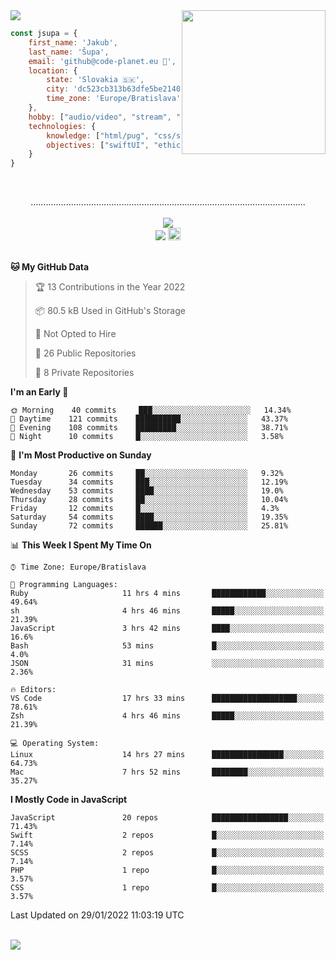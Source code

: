 
<img src="https://creepy-corp.eu/pika-bg.png">
<img align='right' src="https://creepy-corp.eu/pika.gif" width="230">
<br>

```js
const jsupa = {
    first_name: 'Jakub',
    last_name: 'Šupa',
    email: 'github@code-planet.eu 📧',
    location: {
        state: 'Slovakia 🇸🇰',
        city: 'dc523cb313b63dfe5be2140b0c05b3bc',
        time_zone: 'Europe/Bratislava'
    },
    hobby: ["audio/video", "stream", "3D modelling/printing", "crypto (XRP 🤍)", "IoT/DIY", "tech"],
    technologies: {
        knowledge: ["html/pug", "css/scss", "javascript/jquery", "vue/react", "nodejs", "ruby on rails", "php", "pgsql/mysql"],
        objectives: ["swiftUI", "ethical hacking", "boost all knowledge to master class"]
    }
}

  ```

<br>
<p align="center">
.............................................................................................................
<br><br>
<a href="https://wakatime.com/@698e3ae2-2e7a-4cf6-a9e7-192f2b7d1525"><img src="https://wakatime.com/badge/user/698e3ae2-2e7a-4cf6-a9e7-192f2b7d1525.svg"></a><br>
<img src="https://visitor-badge.laobi.icu/badge?page_id=jsupa.jsupa">
<a href='https://ko-fi.com/Y8Y246Y0V' target='_blank'>
    <img src="https://img.shields.io/badge/buy%20me%20a%20coffee-donate-yellow.svg" alt="Buy Me A Coffee donate button" height="20px"/>
</a>
<br><br>

<!--START_SECTION:waka-->
**🐱 My GitHub Data** 

> 🏆 13 Contributions in the Year 2022
 > 
> 📦 80.5 kB Used in GitHub's Storage 
 > 
> 🚫 Not Opted to Hire
 > 
> 📜 26 Public Repositories 
 > 
> 🔑 8 Private Repositories  
 > 
**I'm an Early 🐤** 

```text
🌞 Morning    40 commits     ███░░░░░░░░░░░░░░░░░░░░░░   14.34% 
🌆 Daytime    121 commits    ██████████░░░░░░░░░░░░░░░   43.37% 
🌃 Evening    108 commits    █████████░░░░░░░░░░░░░░░░   38.71% 
🌙 Night      10 commits     █░░░░░░░░░░░░░░░░░░░░░░░░   3.58%

```
📅 **I'm Most Productive on Sunday** 

```text
Monday       26 commits     ██░░░░░░░░░░░░░░░░░░░░░░░   9.32% 
Tuesday      34 commits     ███░░░░░░░░░░░░░░░░░░░░░░   12.19% 
Wednesday    53 commits     ████░░░░░░░░░░░░░░░░░░░░░   19.0% 
Thursday     28 commits     ██░░░░░░░░░░░░░░░░░░░░░░░   10.04% 
Friday       12 commits     █░░░░░░░░░░░░░░░░░░░░░░░░   4.3% 
Saturday     54 commits     ████░░░░░░░░░░░░░░░░░░░░░   19.35% 
Sunday       72 commits     ██████░░░░░░░░░░░░░░░░░░░   25.81%

```


📊 **This Week I Spent My Time On** 

```text
⌚︎ Time Zone: Europe/Bratislava

💬 Programming Languages: 
Ruby                     11 hrs 4 mins       ████████████░░░░░░░░░░░░░   49.64% 
sh                       4 hrs 46 mins       █████░░░░░░░░░░░░░░░░░░░░   21.39% 
JavaScript               3 hrs 42 mins       ████░░░░░░░░░░░░░░░░░░░░░   16.6% 
Bash                     53 mins             █░░░░░░░░░░░░░░░░░░░░░░░░   4.0% 
JSON                     31 mins             ░░░░░░░░░░░░░░░░░░░░░░░░░   2.36%

🔥 Editors: 
VS Code                  17 hrs 33 mins      ███████████████████░░░░░░   78.61% 
Zsh                      4 hrs 46 mins       █████░░░░░░░░░░░░░░░░░░░░   21.39%

💻 Operating System: 
Linux                    14 hrs 27 mins      ████████████████░░░░░░░░░   64.73% 
Mac                      7 hrs 52 mins       ████████░░░░░░░░░░░░░░░░░   35.27%

```

**I Mostly Code in JavaScript** 

```text
JavaScript               20 repos            █████████████████░░░░░░░░   71.43% 
Swift                    2 repos             █░░░░░░░░░░░░░░░░░░░░░░░░   7.14% 
SCSS                     2 repos             █░░░░░░░░░░░░░░░░░░░░░░░░   7.14% 
PHP                      1 repo              █░░░░░░░░░░░░░░░░░░░░░░░░   3.57% 
CSS                      1 repo              █░░░░░░░░░░░░░░░░░░░░░░░░   3.57%

```



 Last Updated on 29/01/2022 11:03:19 UTC
<!--END_SECTION:waka-->

</p><br>
<img src="https://creepy-corp.eu/pika-bg-bottom.png">
